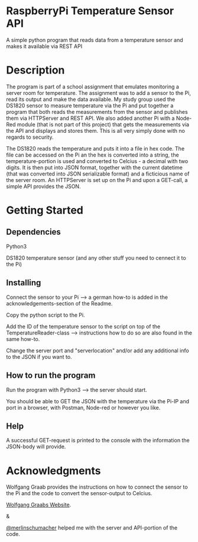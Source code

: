 # RaspberryPi Temperature Sensor API
A simple python program that reads data from a temperature sensor and makes it available via REST API

# Description
The program is part of a school assignment that emulates monitoring a server room for temperature. The assignment was to add a sensor to the Pi, read its output and make the data available. My study group used the DS1820 sensor to measure temperature via the Pi and put together a program that both reads the measurements from the sensor and publishes them via HTTPServer and REST API. We also added another Pi with a Node-Red module (that is not part of this project) that gets the measurements via the API and displays and stores them. This is all very simply done with no regards to security.

The DS1820 reads the temperature and puts it into a file in hex code. The file can be accessed on the Pi an the hex is converted into a string, the temperature-portion is used and converted to Celcius - a decimal with two digits. It is then put into JSON format, together with the current datetime (that was converted into JSON serializable format) and a ficticious name of the server room. An HTTPServer is set up on the Pi and upon a GET-call, a simple API provides the JSON. 

# Getting Started
## Dependencies
Python3

DS1820 temperature sensor (and any other stuff you need to cennect it to the Pi)
## Installing
Connect the sensor to your Pi --> a german how-to is added in the acknowledgements-section of the Readme.

Copy the python script to the Pi.

Add the ID of the temperature sensor to the script on top of the TemperatureReader-class --> instructions how to do so are also found in the same how-to.

Change the server port and "serverlocation" and/or add any additional info to the JSON if you want to.
## How to run the program
Run the program with Python3 --> the server should start.

You should be able to GET the JSON with the temperature via the Pi-IP and port in a browser, with Postman, Node-red or however you like.
## Help
A successful GET-request is printed to the console with the information the JSON-body will provide.

# Acknowledgments
Wolfgang Graab provides the instructions on how to connect the sensor to the Pi and the code to convert the sensor-output to Celcius.

[Wolfgang Graabs Website](https://webnist.de/kontakt/).

&

[@merlinschumacher](https://github.com/merlinschumacher) helped me with the server and API-portion of the code.
